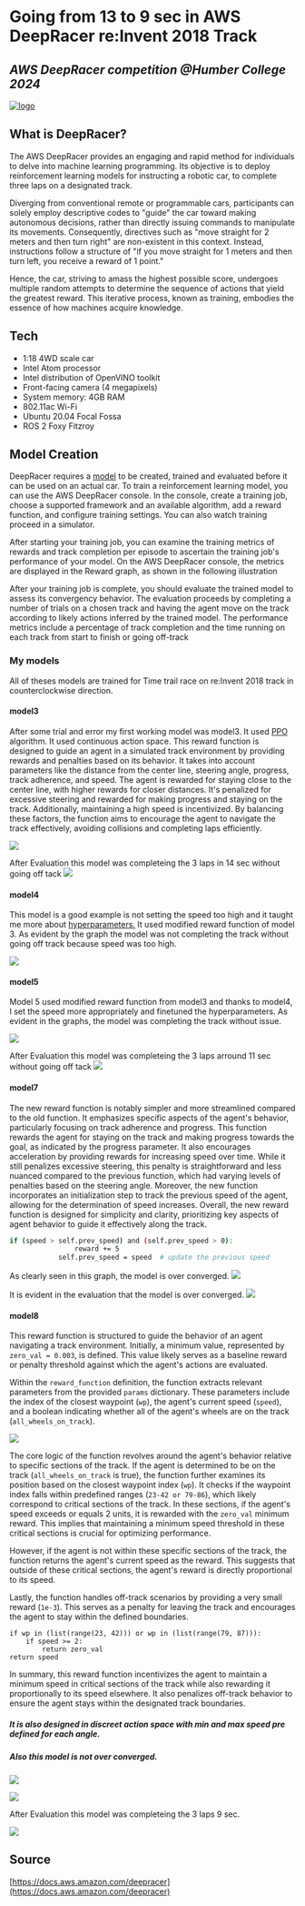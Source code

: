 # Going from 13 to 9 sec in AWS DeepRacer re:Invent 2018 Track
## _AWS DeepRacer competition @Humber College 2024_

[![logo](https://d1.awsstatic.com/deepracer/DRL%20Logo%20web%20500px.2b6ea0add11b4cf83314b39d3d7d6ab63d7fdff9.png)](https://d1.awsstatic.com/deepracer/DRL%20Logo%20web%20500px.2b6ea0add11b4cf83314b39d3d7d6ab63d7fdff9.png)

## What is DeepRacer?
The AWS DeepRacer provides an engaging and rapid method for individuals to delve into machine learning programming. Its objective is to deploy reinforcement learning models for instructing a robotic car, to complete three laps on a designated track.

Diverging from conventional remote or programmable cars, participants can solely employ descriptive codes to "guide" the car toward making autonomous decisions, rather than directly issuing commands to manipulate its movements. Consequently, directives such as "move straight for 2 meters and then turn right" are non-existent in this context. Instead, instructions follow a structure of "if you move straight for 1 meters and then turn left, you receive a reward of 1 point."

Hence, the car, striving to amass the highest possible score, undergoes multiple random attempts to determine the sequence of actions that yield the greatest reward. This iterative process, known as training, embodies the essence of how machines acquire knowledge.

## Tech
- 1:18 4WD scale car
- Intel Atom processor
- Intel distribution of OpenVINO toolkit
- Front-facing camera (4 megapixels)
- System memory: 4GB RAM
- 802.11ac Wi-Fi
- Ubuntu 20.04 Focal Fossa
- ROS 2 Foxy Fitzroy

## Model Creation

DeepRacer requires a [model](https://docs.aws.amazon.com/deepracer/latest/developerguide/deepracer-get-started-training-model.html) to be created, trained and evaluated before it can be used on an actual car. To train a reinforcement learning model, you can use the AWS DeepRacer console. In the console, create a training job, choose a supported framework and an available algorithm, add a reward function, and configure training settings. You can also watch training proceed in a simulator.

After starting your training job, you can examine the training metrics of rewards and track completion per episode to ascertain the training job's performance of your model. On the AWS DeepRacer console, the metrics are displayed in the Reward graph, as shown in the following illustration

After your training job is complete, you should evaluate the trained model to assess its convergency behavior. The evaluation proceeds by completing a number of trials on a chosen track and having the agent move on the track according to likely actions inferred by the trained model. The performance metrics include a percentage of track completion and the time running on each track from start to finish or going off-track

### My models
All of theses models are trained for Time trail race on re:Invent 2018 track in counterclockwise direction.

#### model3
After some trial and error my first working model was model3. It used [PPO](https://huggingface.co/blog/deep-rl-ppo) algorithm. It used continuous action space.
This reward function is designed to guide an agent in a simulated track environment by providing rewards and penalties based on its behavior. It takes into account parameters like the distance from the center line, steering angle, progress, track adherence, and speed. The agent is rewarded for staying close to the center line, with higher rewards for closer distances. It's penalized for excessive steering and rewarded for making progress and staying on the track. Additionally, maintaining a high speed is incentivized. By balancing these factors, the function aims to encourage the agent to navigate the track effectively, avoiding collisions and completing laps efficiently.

![](model3/model3graph.png)

After Evaluation this model was completeing the 3 laps in 14 sec without going off tack
![](model3/model3Eval.png)



#### model4
This model is a good example is not setting the speed too high and it taught me more about [hyperparameters.](https://dev.to/aws-builders/fine-tuning-the-performance-of-the-model-4pjo)
It used modified reward function of model 3. As evident by the graph the model was not completing the track without going off track because speed was too high.

![](model4/model4Graph.png)

#### model5
Model 5 used modified reward function from model3 and thanks to model4, I set the speed more appropriately and finetuned the hyperparameters. As evident in the graphs, the model was completing the track without issue.

![](model5/model5Graph.png)

After Evaluation this model was completeing the 3 laps arround 11 sec without going off tack
![](model5/model5Eval.png)

#### model7
The new reward function is notably simpler and more streamlined compared to the old function. It emphasizes specific aspects of the agent's behavior, particularly focusing on track adherence and progress. This function rewards the agent for staying on the track and making progress towards the goal, as indicated by the progress parameter. It also encourages acceleration by providing rewards for increasing speed over time. While it still penalizes excessive steering, this penalty is straightforward and less nuanced compared to the previous function, which had varying levels of penalties based on the steering angle. Moreover, the new function incorporates an initialization step to track the previous speed of the agent, allowing for the determination of speed increases. Overall, the new reward function is designed for simplicity and clarity, prioritizing key aspects of agent behavior to guide it effectively along the track.

```sh
if (speed > self.prev_speed) and (self.prev_speed > 0):
                reward += 5
            self.prev_speed = speed  # update the previous speed
```

As clearly seen in this graph, the model is over converged.
![](model7/model7Graph.png)

It is evident in the evaluation that the model is over converged.
![](model7/model7Eval.png)


#### model8
This reward function is structured to guide the behavior of an agent navigating a track environment. Initially, a minimum value, represented by `zero_val = 0.003`, is defined. This value likely serves as a baseline reward or penalty threshold against which the agent's actions are evaluated.

Within the `reward_function` definition, the function extracts relevant parameters from the provided `params` dictionary. These parameters include the index of the closest waypoint (`wp`), the agent's current speed (`speed`), and a boolean indicating whether all of the agent's wheels are on the track (`all_wheels_on_track`).

![](model8/track.png)

The core logic of the function revolves around the agent's behavior relative to specific sections of the track. If the agent is determined to be on the track (`all_wheels_on_track` is true), the function further examines its position based on the closest waypoint index (`wp`). It checks if the waypoint index falls within predefined ranges (`23-42 or 79-86`), which likely correspond to critical sections of the track. In these sections, if the agent's speed exceeds or equals 2 units, it is rewarded with the `zero_val` minimum reward. This implies that maintaining a minimum speed threshold in these critical sections is crucial for optimizing performance.

However, if the agent is not within these specific sections of the track, the function returns the agent's current speed as the reward. This suggests that outside of these critical sections, the agent's reward is directly proportional to its speed. 

Lastly, the function handles off-track scenarios by providing a very small reward (`1e-3`). This serves as a penalty for leaving the track and encourages the agent to stay within the defined boundaries.

````
if wp in (list(range(23, 42))) or wp in (list(range(79, 87))):
    if speed >= 2:
        return zero_val
return speed
````

In summary, this reward function incentivizes the agent to maintain a minimum speed in critical sections of the track while also rewarding it proportionally to its speed elsewhere. It also penalizes off-track behavior to ensure the agent stays within the designated track boundaries.

##### It is also designed in discreet action space with min and max speed pre defined for each angle.

##### Also this model is not over converged.
![](model8/model8TraningGraph.png)

![](model8/model8Parameters.png)

After Evaluation this model was completeing the 3 laps 9 sec.

![](model8/model8Eval2.png)


## Source
[https://docs.aws.amazon.com/deepracer](https://docs.aws.amazon.com/deepracer)
